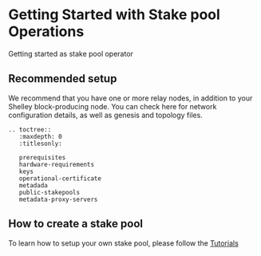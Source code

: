 Getting Started with Stake pool Operations
=========================================

Getting started as stake pool operator

## Recommended setup

We recommend that you have one or more relay nodes, in addition to your Shelley block-producing node. You can check here for network configuration details, as well as genesis and topology files.

```eval_rst
.. toctree::
   :maxdepth: 0
   :titlesonly:

   prerequisites
   hardware-requirements
   keys
   operational-certificate
   metadada
   public-stakepools
   metadata-proxy-servers
```
## How to create a stake pool

To learn how to setup your own stake pool, please follow the [Tutorials](../cardano-tutorials/readme)

